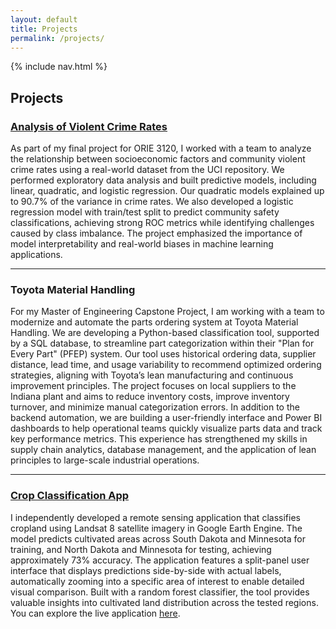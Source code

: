 ```yaml
---
layout: default
title: Projects
permalink: /projects/
---
```


{% include nav.html %}

## Projects

### [Analysis of Violent Crime Rates](https://github.com/ag843/Violent-Crime-Rates-Analysis/blob/main/Analysis%20of%20Community%20Violent%20Crime%20Rates.pdf)

As part of my final project for ORIE 3120, I worked with a team to analyze the relationship between socioeconomic factors and community violent crime rates using a real-world dataset from the UCI repository. We performed exploratory data analysis and built predictive models, including linear, quadratic, and logistic regression. Our quadratic models explained up to 90.7% of the variance in crime rates. We also developed a logistic regression model with train/test split to predict community safety classifications, achieving strong ROC metrics while identifying challenges caused by class imbalance. The project emphasized the importance of model interpretability and real-world biases in machine learning applications.

---
### Toyota Material Handling

For my Master of Engineering Capstone Project, I am working with a team to modernize and automate the parts ordering system at Toyota Material Handling. We are developing a Python-based classification tool, supported by a SQL database, to streamline part categorization within their "Plan for Every Part" (PFEP) system. Our tool uses historical ordering data, supplier distance, lead time, and usage variability to recommend optimized ordering strategies, aligning with Toyota’s lean manufacturing and continuous improvement principles. The project focuses on local suppliers to the Indiana plant and aims to reduce inventory costs, improve inventory turnover, and minimize manual categorization errors. In addition to the backend automation, we are building a user-friendly interface and Power BI dashboards to help operational teams quickly visualize parts data and track key performance metrics. This experience has strengthened my skills in supply chain analytics, database management, and the application of lean principles to large-scale industrial operations.

---
### [Crop Classification App](https://ee-ashnagupta.projects.earthengine.app/view/cultivate-land-prediction)

I independently developed a remote sensing application that classifies cropland using Landsat 8 satellite imagery in Google Earth Engine. The model predicts cultivated areas across South Dakota and Minnesota for training, and North Dakota and Minnesota for testing, achieving approximately 73% accuracy. The application features a split-panel user interface that displays predictions side-by-side with actual labels, automatically zooming into a specific area of interest to enable detailed visual comparison. Built with a random forest classifier, the tool provides valuable insights into cultivated land distribution across the tested regions. You can explore the live application [here](https://ee-ashnagupta.projects.earthengine.app/view/cultivate-land-prediction).
